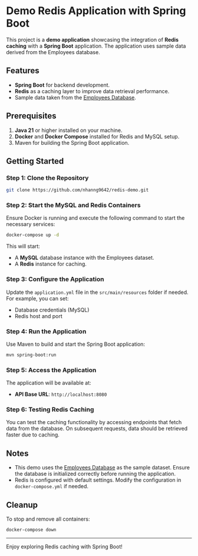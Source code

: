 # Demo Redis Application with Spring Boot

This project is a **demo application** showcasing the integration of **Redis caching** with a **Spring Boot** application. The application uses sample data derived from the Employees database.

## Features
- **Spring Boot** for backend development.
- **Redis** as a caching layer to improve data retrieval performance.
- Sample data taken from the [Employees Database](https://github.com/datacharmer/test_db).

## Prerequisites
1. **Java 21** or higher installed on your machine.
2. **Docker** and **Docker Compose** installed for Redis and MySQL setup.
3. Maven for building the Spring Boot application.

## Getting Started

### Step 1: Clone the Repository
```bash
git clone https://github.com/nhanng9642/redis-demo.git
```

### Step 2: Start the MySQL and Redis Containers
Ensure Docker is running and execute the following command to start the necessary services:
```bash
docker-compose up -d
```
This will start:
- A **MySQL** database instance with the Employees dataset.
- A **Redis** instance for caching.

### Step 3: Configure the Application
Update the `application.yml` file in the `src/main/resources` folder if needed. For example, you can set:
- Database credentials (MySQL)
- Redis host and port

### Step 4: Run the Application
Use Maven to build and start the Spring Boot application:
```bash
mvn spring-boot:run
```

### Step 5: Access the Application
The application will be available at:
- **API Base URL**: `http://localhost:8080`

### Step 6: Testing Redis Caching
You can test the caching functionality by accessing endpoints that fetch data from the database. On subsequent requests, data should be retrieved faster due to caching.

## Notes
- This demo uses the [Employees Database](https://github.com/datacharmer/test_db) as the sample dataset. Ensure the database is initialized correctly before running the application.
- Redis is configured with default settings. Modify the configuration in `docker-compose.yml` if needed.

## Cleanup
To stop and remove all containers:
```bash
docker-compose down
```

---
Enjoy exploring Redis caching with Spring Boot!

